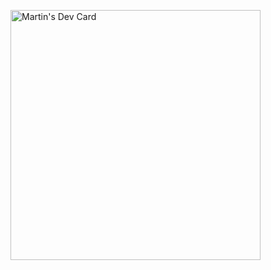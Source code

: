<a href="https://app.daily.dev/martinval9"><img src="https://api.daily.dev/devcards/ca3b9f1f21e940048fe874b6835727ef.png?r=42l" width="400" alt="Martin's Dev Card"/></a>
<!--
**martinval9/martinval9** is a ✨ _special_ ✨ repository because its `README.md` (this file) appears on your GitHub profile.

Here are some ideas to get you started:

- 🔭 I’m currently working on ...
- 🌱 I’m currently learning ...
- 👯 I’m looking to collaborate on ...
- 🤔 I’m looking for help with ...
- 💬 Ask me about ...
- 📫 How to reach me: ...
- 😄 Pronouns: ...
- ⚡ Fun fact: ...
-->
